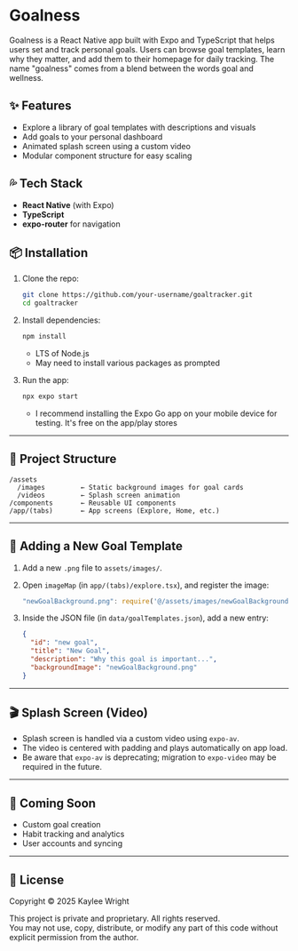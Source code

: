 # Goalness

Goalness is a React Native app built with Expo and TypeScript that helps users set and track personal goals. Users can browse goal templates, learn why they matter, and add them to their homepage for daily tracking. The name "goalness" comes from a blend between the words goal and wellness. 

## ✨ Features

* Explore a library of goal templates with descriptions and visuals
* Add goals to your personal dashboard
* Animated splash screen using a custom video
* Modular component structure for easy scaling

## 💦 Tech Stack

* **React Native** (with Expo)
* **TypeScript**
* **expo-router** for navigation

## 📦 Installation

1. Clone the repo:

   ```bash
   git clone https://github.com/your-username/goaltracker.git
   cd goaltracker
   ```

2. Install dependencies:

   ```bash
   npm install
   ```
   - LTS of Node.js
   - May need to install various packages as prompted

3. Run the app:

   ```bash
   npx expo start
   ```
   - I recommend installing the Expo Go app on your mobile device for testing. It's free on the app/play stores

---

## 📁 Project Structure

```
/assets
  /images         ← Static background images for goal cards
  /videos         ← Splash screen animation
/components       ← Reusable UI components
/app/(tabs)       ← App screens (Explore, Home, etc.)
```

---

## 🤩 Adding a New Goal Template

1. Add a new `.png` file to `assets/images/`.

2. Open `imageMap` (in `app/(tabs)/explore.tsx`), and register the image:

   ```ts
   "newGoalBackground.png": require('@/assets/images/newGoalBackground.png')
   ```

3. Inside the JSON file (in `data/goalTemplates.json`), add a new entry:

   ```json
   {
     "id": "new goal",
     "title": "New Goal",
     "description": "Why this goal is important...",
     "backgroundImage": "newGoalBackground.png"
   }
   ```


---

## 🎬 Splash Screen (Video)

* Splash screen is handled via a custom video using `expo-av`.
* The video is centered with padding and plays automatically on app load.
* Be aware that `expo-av` is deprecating; migration to `expo-video` may be required in the future.

---

## 🔮 Coming Soon

* Custom goal creation
* Habit tracking and analytics
* User accounts and syncing

---

## 🚫 License

Copyright © 2025 Kaylee Wright

This project is private and proprietary. All rights reserved.  
You may not use, copy, distribute, or modify any part of this code without explicit permission from the author.

